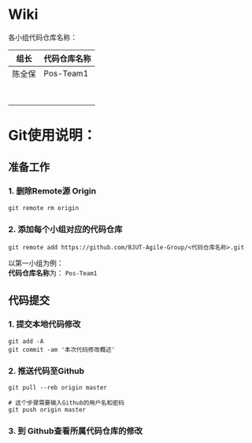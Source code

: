 Wiki
====

各小组代码仓库名称：

| 组长 |  代码仓库名称|
|:-:|---|
|陈全保  | Pos-Team1 |
|  |  |
|  |  |
|  |  |
|  |  |
|  |  |
|  |  |
|  |  |
|  |  |


Git使用说明：
===

## 准备工作

### 1. 删除Remote源 Origin

	git remote rm origin
	
### 2. 添加每个小组对应的代码仓库


	git remote add https://github.com/BJUT-Agile-Group/<代码仓库名称>.git
	
以第一小组为例：  
**代码仓库名称**为： `Pos-Team1`


## 代码提交

### 1. 提交本地代码修改

	git add -A
	git commit -am '本次代码修改概述'
	
### 2. 推送代码至Github

	git pull --reb origin master
	
	# 这个步骤需要输入Github的用户名和密码
	git push origin master
	
	
### 3. 到 Github查看所属代码仓库的修改
